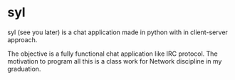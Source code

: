 # syl

syl (see you later) is a chat application made in python with in client-server approach.

The objective is a fully functional chat application like IRC protocol. The motivation to program all this is a class work for Network discipline in my graduation.


